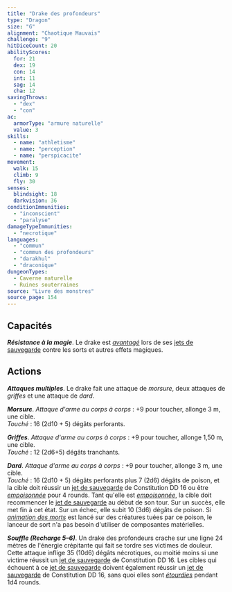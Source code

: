 ```yaml
---
title: "Drake des profondeurs"
type: "Dragon"
size: "G"
alignment: "Chaotique Mauvais"
challenge: "9"
hitDiceCount: 20
abilityScores:
  for: 21
  dex: 19
  con: 14
  int: 11
  sag: 14
  cha: 12
savingThrows:
  - "dex"
  - "con"
ac:
  armorType: "armure naturelle"
  value: 3
skills:
  - name: "athletisme"
  - name: "perception"
  - name: "perspicacite"
movement:
  walk: 15
  climb: 9
  fly: 30
senses:
  blindsight: 18
  darkvision: 36
conditionImmunities:
  - "inconscient"
  - "paralyse"
damageTypeImmunities:
  - "necrotique"
languages:
  - "commun"
  - "commun des profondeurs"
  - "darakhul"
  - "draconique"
dungeonTypes:
  - Caverne naturelle
  - Ruines souterraines
source: "Livre des monstres"
source_page: 154
---
```

## Capacités
_**Résistance à la magie**_. Le drake est [_avantagé_](/utiliser-les-caracteristiques/#avantage-et-desavantage) lors de ses [jets de sauvegarde](/utiliser-les-caracteristiques/#jets-de-sauvegarde) contre les sorts et autres effets magiques.

## Actions
_**Attaques multiples**_. Le drake fait une attaque de _morsure_, deux attaques de _griffes_ et une attaque de _dard_.

_**Morsure**_. _Attaque d'arme au corps à corps_ : +9 pour toucher, allonge 3 m, une cible.  
_Touché_ : 16 (2d10 + 5) dégâts perforants.

_**Griffes**_. _Attaque d'arme au corps à corps_ : +9 pour toucher, allonge 1,50 m, une cible.  
_Touché_ : 12 (2d6+5) dégâts tranchants.

_**Dard**_. _Attaque d'arme au corps à corps_ : +9 pour toucher, allonge 3 m, une cible.  
_Touché_ : 16 (2d10 + 5) dégâts perforants plus 7 (2d6) dégâts de poison, et la cible doit réussir un [jet de sauvegarde](/utiliser-les-caracteristiques/#jets-de-sauvegarde) de Constitution DD 16 ou être [_empoisonnée_](/gerer-la-sante-du-personnage/#empoisonne) pour 4 rounds. Tant qu'elle est [_empoisonnée_](/gerer-la-sante-du-personnage/#empoisonne), la cible doit recommencer le [jet de sauvegarde](/utiliser-les-caracteristiques/#jets-de-sauvegarde) au début de son tour. Sur un succès, elle met fin à cet état. Sur un échec, elle subit 10 (3d6) dégâts de poison. Si [_animation des morts_](/grimoire/animation-des-morts/) est lancé sur des créatures tuées par ce poison, le lanceur de sort n'a pas besoin d'utiliser de composantes matérielles.

_**Souffle (Recharge 5–6)**_. Un drake des profondeurs crache sur une ligne 24 mètres de l'énergie crépitante qui fait se tordre ses victimes de douleur. Cette attaque inflige 35 (10d6) dégâts nécrotiques, ou moitié moins si une victime réussit un [jet de sauvegarde](/utiliser-les-caracteristiques/#jets-de-sauvegarde) de Constitution DD 16. Les cibles qui échouent à ce [jet de sauvegarde](/utiliser-les-caracteristiques/#jets-de-sauvegarde) doivent également réussir un [jet de sauvegarde](/utiliser-les-caracteristiques/#jets-de-sauvegarde) de Constitution DD 16, sans quoi elles sont [_étourdies_](/gerer-la-sante-du-personnage/#etourdi) pendant 1d4 rounds.
